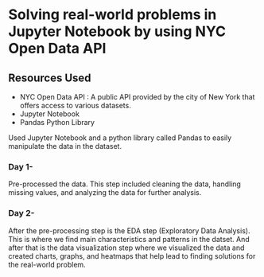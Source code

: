 # Solving real-world problems in Jupyter Notebook by using NYC Open Data API

## Resources Used
* NYC Open Data API : A public API provided by the city of New York that offers access to various datasets.
* Jupyter Notebook
* Pandas Python Library

Used Jupyter Notebook and a python library called Pandas to easily manipulate the data in the dataset. 

### Day 1-
Pre-processed the data. This step included cleaning the data, handling missing values, and analyzing the data for further analysis.

### Day 2-
After the pre-processing step is the EDA step (Exploratory Data Analysis). This is where we find main characteristics and patterns in the datset. And after that is the data visualization step where we visualized the data and created charts, graphs, and heatmaps that help lead to finding solutions for the real-world problem.
